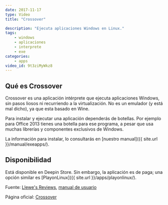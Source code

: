 ```yaml
---
date: 2017-11-17
type: Video
title: "Crossover"

description: "Ejecuta aplicaciones Windows en Linux."
tags:
    - windows
    - aplicaciones
    - interprete
    - exe
categories:
    - apps
video_id: 9t3ziMyWkz8
---
```


## Qué es Crossover

Crossover es una aplicación intérprete que ejecuta aplicaciones Windows, sin pasos liosos ni recurriendo a la virtualización. No es un emulador (y está mal dicho), ya que esta basado en Wine.

Para instalar y ejecutar una aplicación dependerás de botellas. Por ejemplo para Office 2013 tienes una botella para ese programa, a pesar que usa muchas librerías y componentes exclusivos de Windows.

La información para instalar, lo consultarás en [nuestro manual]({{ site.url }}/manual/exeapps/).

## Disponibilidad

Está disponible en Deepin Store. Sin embargo, la aplicación es de paga; una opción similar es [PlayonLinux]({{ site.url }}/apps/playonlinux/).

Fuente: [Llewe's Reviews](https://www.youtube.com/channel/UCDWZo5C8MtGA_ZoTCu4UJ7A), [manual de usuario](https://www.codeweavers.com/support/docs/crossover-pro/officesetup)

Página oficial: [Crossover](https://www.codeweavers.com/products)

